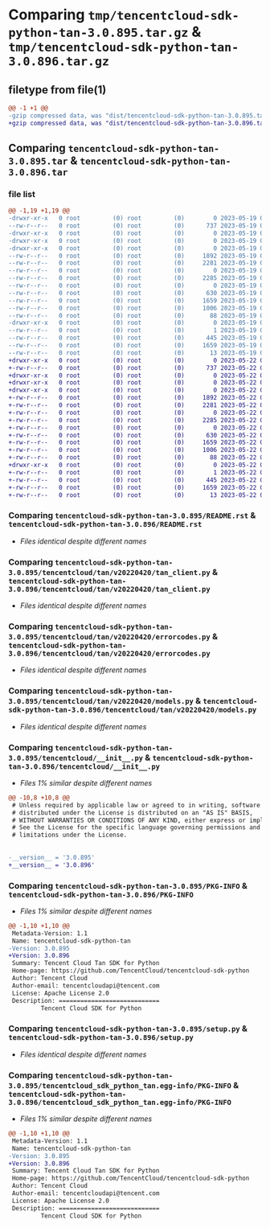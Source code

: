 # Comparing `tmp/tencentcloud-sdk-python-tan-3.0.895.tar.gz` & `tmp/tencentcloud-sdk-python-tan-3.0.896.tar.gz`

## filetype from file(1)

```diff
@@ -1 +1 @@
-gzip compressed data, was "dist/tencentcloud-sdk-python-tan-3.0.895.tar", last modified: Fri May 19 02:59:56 2023, max compression
+gzip compressed data, was "dist/tencentcloud-sdk-python-tan-3.0.896.tar", last modified: Mon May 22 00:32:07 2023, max compression
```

## Comparing `tencentcloud-sdk-python-tan-3.0.895.tar` & `tencentcloud-sdk-python-tan-3.0.896.tar`

### file list

```diff
@@ -1,19 +1,19 @@
-drwxr-xr-x   0 root         (0) root         (0)        0 2023-05-19 02:59:56.000000 tencentcloud-sdk-python-tan-3.0.895/
--rw-r--r--   0 root         (0) root         (0)      737 2023-05-19 02:59:55.000000 tencentcloud-sdk-python-tan-3.0.895/README.rst
-drwxr-xr-x   0 root         (0) root         (0)        0 2023-05-19 02:59:56.000000 tencentcloud-sdk-python-tan-3.0.895/tencentcloud/
-drwxr-xr-x   0 root         (0) root         (0)        0 2023-05-19 02:59:56.000000 tencentcloud-sdk-python-tan-3.0.895/tencentcloud/tan/
-drwxr-xr-x   0 root         (0) root         (0)        0 2023-05-19 02:59:56.000000 tencentcloud-sdk-python-tan-3.0.895/tencentcloud/tan/v20220420/
--rw-r--r--   0 root         (0) root         (0)     1892 2023-05-19 02:59:55.000000 tencentcloud-sdk-python-tan-3.0.895/tencentcloud/tan/v20220420/tan_client.py
--rw-r--r--   0 root         (0) root         (0)     2281 2023-05-19 02:59:55.000000 tencentcloud-sdk-python-tan-3.0.895/tencentcloud/tan/v20220420/errorcodes.py
--rw-r--r--   0 root         (0) root         (0)        0 2023-05-19 02:59:55.000000 tencentcloud-sdk-python-tan-3.0.895/tencentcloud/tan/v20220420/__init__.py
--rw-r--r--   0 root         (0) root         (0)     2285 2023-05-19 02:59:55.000000 tencentcloud-sdk-python-tan-3.0.895/tencentcloud/tan/v20220420/models.py
--rw-r--r--   0 root         (0) root         (0)        0 2023-05-19 02:59:55.000000 tencentcloud-sdk-python-tan-3.0.895/tencentcloud/tan/__init__.py
--rw-r--r--   0 root         (0) root         (0)      630 2023-05-19 02:59:55.000000 tencentcloud-sdk-python-tan-3.0.895/tencentcloud/__init__.py
--rw-r--r--   0 root         (0) root         (0)     1659 2023-05-19 02:59:56.000000 tencentcloud-sdk-python-tan-3.0.895/PKG-INFO
--rw-r--r--   0 root         (0) root         (0)     1006 2023-05-19 02:59:55.000000 tencentcloud-sdk-python-tan-3.0.895/setup.py
--rw-r--r--   0 root         (0) root         (0)       88 2023-05-19 02:59:56.000000 tencentcloud-sdk-python-tan-3.0.895/setup.cfg
-drwxr-xr-x   0 root         (0) root         (0)        0 2023-05-19 02:59:56.000000 tencentcloud-sdk-python-tan-3.0.895/tencentcloud_sdk_python_tan.egg-info/
--rw-r--r--   0 root         (0) root         (0)        1 2023-05-19 02:59:56.000000 tencentcloud-sdk-python-tan-3.0.895/tencentcloud_sdk_python_tan.egg-info/dependency_links.txt
--rw-r--r--   0 root         (0) root         (0)      445 2023-05-19 02:59:56.000000 tencentcloud-sdk-python-tan-3.0.895/tencentcloud_sdk_python_tan.egg-info/SOURCES.txt
--rw-r--r--   0 root         (0) root         (0)     1659 2023-05-19 02:59:56.000000 tencentcloud-sdk-python-tan-3.0.895/tencentcloud_sdk_python_tan.egg-info/PKG-INFO
--rw-r--r--   0 root         (0) root         (0)       13 2023-05-19 02:59:56.000000 tencentcloud-sdk-python-tan-3.0.895/tencentcloud_sdk_python_tan.egg-info/top_level.txt
+drwxr-xr-x   0 root         (0) root         (0)        0 2023-05-22 00:32:07.000000 tencentcloud-sdk-python-tan-3.0.896/
+-rw-r--r--   0 root         (0) root         (0)      737 2023-05-22 00:32:07.000000 tencentcloud-sdk-python-tan-3.0.896/README.rst
+drwxr-xr-x   0 root         (0) root         (0)        0 2023-05-22 00:32:07.000000 tencentcloud-sdk-python-tan-3.0.896/tencentcloud/
+drwxr-xr-x   0 root         (0) root         (0)        0 2023-05-22 00:32:07.000000 tencentcloud-sdk-python-tan-3.0.896/tencentcloud/tan/
+drwxr-xr-x   0 root         (0) root         (0)        0 2023-05-22 00:32:07.000000 tencentcloud-sdk-python-tan-3.0.896/tencentcloud/tan/v20220420/
+-rw-r--r--   0 root         (0) root         (0)     1892 2023-05-22 00:32:07.000000 tencentcloud-sdk-python-tan-3.0.896/tencentcloud/tan/v20220420/tan_client.py
+-rw-r--r--   0 root         (0) root         (0)     2281 2023-05-22 00:32:07.000000 tencentcloud-sdk-python-tan-3.0.896/tencentcloud/tan/v20220420/errorcodes.py
+-rw-r--r--   0 root         (0) root         (0)        0 2023-05-22 00:32:07.000000 tencentcloud-sdk-python-tan-3.0.896/tencentcloud/tan/v20220420/__init__.py
+-rw-r--r--   0 root         (0) root         (0)     2285 2023-05-22 00:32:07.000000 tencentcloud-sdk-python-tan-3.0.896/tencentcloud/tan/v20220420/models.py
+-rw-r--r--   0 root         (0) root         (0)        0 2023-05-22 00:32:07.000000 tencentcloud-sdk-python-tan-3.0.896/tencentcloud/tan/__init__.py
+-rw-r--r--   0 root         (0) root         (0)      630 2023-05-22 00:32:07.000000 tencentcloud-sdk-python-tan-3.0.896/tencentcloud/__init__.py
+-rw-r--r--   0 root         (0) root         (0)     1659 2023-05-22 00:32:07.000000 tencentcloud-sdk-python-tan-3.0.896/PKG-INFO
+-rw-r--r--   0 root         (0) root         (0)     1006 2023-05-22 00:32:07.000000 tencentcloud-sdk-python-tan-3.0.896/setup.py
+-rw-r--r--   0 root         (0) root         (0)       88 2023-05-22 00:32:07.000000 tencentcloud-sdk-python-tan-3.0.896/setup.cfg
+drwxr-xr-x   0 root         (0) root         (0)        0 2023-05-22 00:32:07.000000 tencentcloud-sdk-python-tan-3.0.896/tencentcloud_sdk_python_tan.egg-info/
+-rw-r--r--   0 root         (0) root         (0)        1 2023-05-22 00:32:07.000000 tencentcloud-sdk-python-tan-3.0.896/tencentcloud_sdk_python_tan.egg-info/dependency_links.txt
+-rw-r--r--   0 root         (0) root         (0)      445 2023-05-22 00:32:07.000000 tencentcloud-sdk-python-tan-3.0.896/tencentcloud_sdk_python_tan.egg-info/SOURCES.txt
+-rw-r--r--   0 root         (0) root         (0)     1659 2023-05-22 00:32:07.000000 tencentcloud-sdk-python-tan-3.0.896/tencentcloud_sdk_python_tan.egg-info/PKG-INFO
+-rw-r--r--   0 root         (0) root         (0)       13 2023-05-22 00:32:07.000000 tencentcloud-sdk-python-tan-3.0.896/tencentcloud_sdk_python_tan.egg-info/top_level.txt
```

### Comparing `tencentcloud-sdk-python-tan-3.0.895/README.rst` & `tencentcloud-sdk-python-tan-3.0.896/README.rst`

 * *Files identical despite different names*

### Comparing `tencentcloud-sdk-python-tan-3.0.895/tencentcloud/tan/v20220420/tan_client.py` & `tencentcloud-sdk-python-tan-3.0.896/tencentcloud/tan/v20220420/tan_client.py`

 * *Files identical despite different names*

### Comparing `tencentcloud-sdk-python-tan-3.0.895/tencentcloud/tan/v20220420/errorcodes.py` & `tencentcloud-sdk-python-tan-3.0.896/tencentcloud/tan/v20220420/errorcodes.py`

 * *Files identical despite different names*

### Comparing `tencentcloud-sdk-python-tan-3.0.895/tencentcloud/tan/v20220420/models.py` & `tencentcloud-sdk-python-tan-3.0.896/tencentcloud/tan/v20220420/models.py`

 * *Files identical despite different names*

### Comparing `tencentcloud-sdk-python-tan-3.0.895/tencentcloud/__init__.py` & `tencentcloud-sdk-python-tan-3.0.896/tencentcloud/__init__.py`

 * *Files 1% similar despite different names*

```diff
@@ -10,8 +10,8 @@
 # Unless required by applicable law or agreed to in writing, software
 # distributed under the License is distributed on an "AS IS" BASIS,
 # WITHOUT WARRANTIES OR CONDITIONS OF ANY KIND, either express or implied.
 # See the License for the specific language governing permissions and
 # limitations under the License.
 
 
-__version__ = '3.0.895'
+__version__ = '3.0.896'
```

### Comparing `tencentcloud-sdk-python-tan-3.0.895/PKG-INFO` & `tencentcloud-sdk-python-tan-3.0.896/PKG-INFO`

 * *Files 1% similar despite different names*

```diff
@@ -1,10 +1,10 @@
 Metadata-Version: 1.1
 Name: tencentcloud-sdk-python-tan
-Version: 3.0.895
+Version: 3.0.896
 Summary: Tencent Cloud Tan SDK for Python
 Home-page: https://github.com/TencentCloud/tencentcloud-sdk-python
 Author: Tencent Cloud
 Author-email: tencentcloudapi@tencent.com
 License: Apache License 2.0
 Description: ============================
         Tencent Cloud SDK for Python
```

### Comparing `tencentcloud-sdk-python-tan-3.0.895/setup.py` & `tencentcloud-sdk-python-tan-3.0.896/setup.py`

 * *Files identical despite different names*

### Comparing `tencentcloud-sdk-python-tan-3.0.895/tencentcloud_sdk_python_tan.egg-info/PKG-INFO` & `tencentcloud-sdk-python-tan-3.0.896/tencentcloud_sdk_python_tan.egg-info/PKG-INFO`

 * *Files 1% similar despite different names*

```diff
@@ -1,10 +1,10 @@
 Metadata-Version: 1.1
 Name: tencentcloud-sdk-python-tan
-Version: 3.0.895
+Version: 3.0.896
 Summary: Tencent Cloud Tan SDK for Python
 Home-page: https://github.com/TencentCloud/tencentcloud-sdk-python
 Author: Tencent Cloud
 Author-email: tencentcloudapi@tencent.com
 License: Apache License 2.0
 Description: ============================
         Tencent Cloud SDK for Python
```

